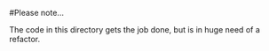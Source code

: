 #Please note...

The code in this directory gets the job done, but is in huge need of a refactor.


